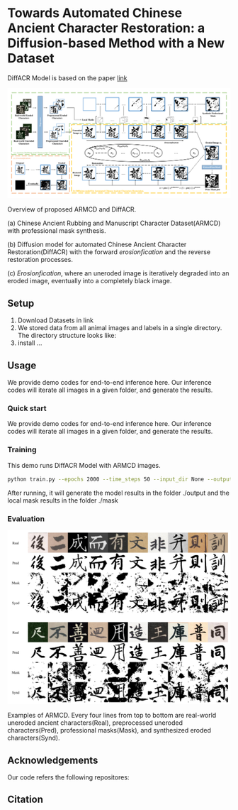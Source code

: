# Towards Automated Chinese Ancient Character Restoration: a Diffusion-based Method with a New Dataset

DiffACR Model is based on the paper [link]()

![](./figure/pipline.png)

Overview of proposed ARMCD and DiffACR. 

(a) Chinese Ancient Rubbing and Manuscript Character
Dataset(ARMCD) with professional mask synthesis. 

(b) Diffusion model for automated Chinese Ancient Character Restoration(DiffACR) with the forward *erosionfication* and the reverse restoration processes. 

(c) *Erosionfication*, where an uneroded
image is iteratively degraded into an eroded image, eventually into a completely black image.


## Setup

1. Download Datasets in link
2. We stored data from all animal images and labels in a single directory. The directory structure looks like:
3. install ...


## Usage

We provide demo codes for end-to-end inference here.
Our inference codes will iterate all images in a given folder, and generate the results.

### Quick start 

We provide demo codes for end-to-end inference here.
Our inference codes will iterate all images in a given folder, and generate the results.




### Training

This demo runs DiffACR Model with ARMCD images.

```bash
python train.py --epochs 2000 --time_steps 50 --input_dir None --output_dir ./output --localmask_dir ./mask
```

After running, it will generate the model results in the folder  ./output and the local mask results in the folder ./mask

### Evaluation

![](figure/concept.png)

Examples of ARMCD. Every four lines from top to bottom are real-world uneroded ancient characters(Real), preprocessed
uneroded characters(Pred), professional masks(Mask), and synthesized eroded characters(Synd).



## Acknowledgements

Our code refers the following repositores:

## Citation

```

```


